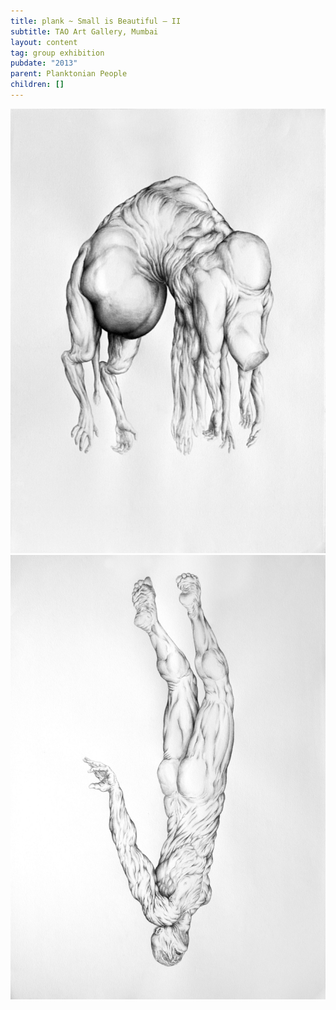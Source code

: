 ```yaml
---
title: plank ~ Small is Beautiful – II
subtitle: TAO Art Gallery, Mumbai
layout: content
tag: group exhibition
pubdate: "2013"
parent: Planktonian People
children: []
---
```

![Planktonian People I, 2013, ink on paper, 16.5(h) x 23.25(w) inches](/assets/img/ali-akbar-mehta-planktonian-people-ii-2013-ink-on-paper-16.5-h-x-23.25-w-inches.jpg)
![Planktonian People II, 2013, ink on paper, 16.5(h) x 23.25(w) inches](/assets/img/ali-akbar-mehta-planktonian-people-i-2013-ink-on-paper-16.5-h-x-23.25-w-inches.jpg)
